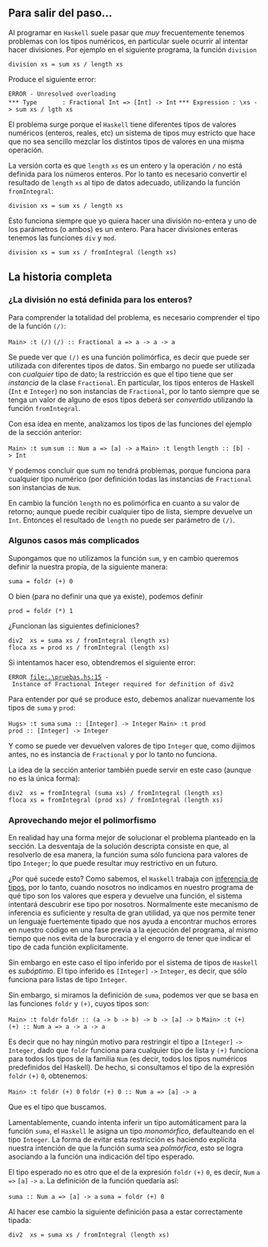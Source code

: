 Para salir del paso...
----------------------

Al programar en `Haskell` suele pasar que *muy* frecuentemente tenemos problemas con los tipos numéricos, en particular suele ocurrir al intentar hacer divisiones. Por ejemplo en el siguiente programa, la función `division`

`division xs = sum xs / length xs`

Produce el siguiente error:

`ERROR - Unresolved overloading`
`*** Type       : Fractional Int => [Int] -> Int`
`*** Expression : \xs -> sum xs / lgth xs`

El problema surge porque el `Haskell` tiene diferentes tipos de valores numéricos (enteros, reales, etc) un sistema de tipos muy estricto que hace que no sea sencillo mezclar los distintos tipos de valores en una misma operación.

La versión corta es que `length` `xs` es un entero y la operación `/` no está definida para los números enteros. Por lo tanto es necesario convertir el resultado de `length` `xs` al tipo de datos adecuado, utilizando la función `fromIntegral`:

`division xs = sum xs / length xs`

Esto funciona siempre que yo quiera hacer una división no-entera y uno de los parámetros (o ambos) es un entero. Para hacer divisiones enteras tenemos las funciones `div` y `mod`.

`division xs = sum xs / fromIntegral (length xs)`

La historia completa
--------------------

### ¿La división no está definida para los enteros?

Para comprender la totalidad del problema, es necesario comprender el tipo de la función `(/)`:

`Main> :t (/)`
`(/) :: Fractional a => a -> a -> a`

Se puede ver que `(/)` es una función polimórfica, es decir que puede ser utilizada con diferentes tipos de datos. Sin embargo no puede ser utilizada con *cualquier* tipo de dato; la restricción es que el tipo tiene que ser *instancia* de la clase `Fractional`. En particular, los tipos enteros de Haskell (`Int` e `Integer`) no son instancias de `Fractional`, por lo tanto siempre que se tenga un valor de alguno de esos tipos deberá ser *convertido* utilizando la función `fromIntegral`.

Con esa idea en mente, analizamos los tipos de las funciones del ejemplo de la sección anterior:

`Main> :t sum`
`sum :: Num a => [a] -> a`
`Main> :t length`
`length :: [b] -> Int`

Y podemos concluir que sum no tendrá problemas, porque funciona para cualquier tipo numérico (por definición todas las instancias de `Fractional` son instancias de `Num`.

En cambio la función `length` no es polimórfica en cuanto a su valor de retorno; aunque puede recibir cualquier tipo de lista, siempre devuelve un `Int`. Entonces el resultado de `length` no puede ser parámetro de `(/)`.

### Algunos casos más complicados

Supongamos que no utilizamos la función `sum`, y en cambio queremos definir la nuestra propia, de la siguiente manera:

`suma = foldr (+) 0`

O bien (para no definir una que ya existe), podemos definir

`prod = foldr (*) 1`

¿Funcionan las siguientes definiciones?

`div2  xs = suma xs / fromIntegral (length xs)`
`floca xs = prod xs / fromIntegral (length xs)`

Si intentamos hacer eso, obtendremos el siguiente error:

`ERROR `[`file:.\pruebas.hs:15`](file:.\pruebas.hs:15)` - Instance of Fractional Integer required for definition of div2`

Para entender por qué se produce esto, debemos analizar nuevamente los tipos de `suma` y `prod`:

`Hugs> :t suma`
`suma :: [Integer] -> Integer`
`Main> :t prod`
`prod :: [Integer] -> Integer`

Y como se puede ver devuelven valores de tipo `Integer` que, como dijimos antes, no es instancia de `Fractional` y por lo tanto no funciona.

La idea de la sección anterior también puede servir en este caso (aunque no es la única forma):

`div2  xs = fromIntegral (suma xs) / fromIntegral (length xs)`
`floca xs = fromIntegral (prod xs) / fromIntegral (length xs)`

### Aprovechando mejor el polimorfismo

En realidad hay una forma mejor de solucionar el problema planteado en la sección. La desventaja de la solución descripta consiste en que, al resolverlo de esa manera, la función suma sólo funciona para valores de tipo `Integer`; lo que puede resultar muy restrictivo en un futuro.

¿Por qué sucede esto? Como sabemos, el `Haskell` trabaja con [inferencia de tipos](inferencia-de-tipos.md), por lo tanto, cuando nosotros no indicamos en nuestro programa de qué tipo son los valores que espera y devuelve una función, el sistema intentará descubrir ese tipo por nosotros. Normalmente este mecanismo de inferencia es suficiente y resulta de gran utilidad, ya que nos permite tener un lenguaje fuertemente tipado que nos ayuda a encontrar muchos errores en nuestro código en una fase previa a la ejecución del programa, al mismo tiempo que nos evita de la burocracia y el engorro de tener que indicar el tipo de cada función explícitamente.

Sin embargo en este caso el tipo inferido por el sistema de tipos de `Haskell` es *subóptimo*. El tipo inferido es `[Integer]` `->` `Integer`, es decir, que sólo funciona para listas de tipo `Integer`.

Sin embargo, si miramos la definición de `suma`, podemos ver que se basa en las funciones `foldr` y `(+)`, cuyos tipos son:

`Main> :t foldr`
`foldr :: (a -> b -> b) -> b -> [a] -> b`
`Main> :t (+)`
`(+) :: Num a => a -> a -> a`

Es decir que no hay ningún motivo para restringir el tipo a `[Integer]` `->` `Integer`, dado que `foldr` funciona para cualquier tipo de lista y `(+)` funciona para todos los tipos de la familia `Num` (es decir, todos los tipos numéricos predefinidos del Haskell). De hecho, si consultamos el tipo de la expresión `foldr` `(+)` `0`, obtenemos:

`Main> :t foldr (+) 0`
`foldr (+) 0 :: Num a => [a] -> a`

Que es el tipo que buscamos.

Lamentablemente, cuando intenta inferir un tipo automáticament para la función `suma`, el `Haskell` le asigna un tipo *monomórfico*, defaulteando en el tipo `Integer`. La forma de evitar esta restricción es haciendo explícita nuestra intención de que la función suma sea *polmórfica*, esto se logra asociando a la función una indicación del tipo esperado.

El tipo esperado no es otro que el de la expresión `foldr` `(+)` `0`, es decir, `Num` `a` `=>` `[a]` `->` `a`. La definición de la función quedaría así:

`suma :: Num a => [a] -> a`
`suma = foldr (+) 0`

Al hacer ese cambio la siguiente definición pasa a estar correctamente tipada:

`div2  xs = suma xs / fromIntegral (length xs)`

